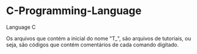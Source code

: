 # C-Programming-Language
Language C

Os arquivos que contém a inicial do  nome "T_", são arquivos de tutoriais, ou seja, são códigos que contém comentários de cada comando
digitado.
